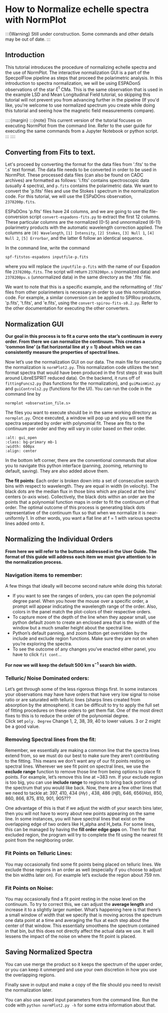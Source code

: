 # How to Normalize echelle spectra with NormPlot

:::{Warning}
Still under construction.  Some commands and other details may be out of date.
:::

## Introduction

This tutorial introduces the procedure of normalizing echelle spectra and the use of NormPlot. The interactive normalization GUI is a part of the SpecpolFlow pipeline as steps that proceed the polarimetric analysis. In this introduction to spectra normalization, we will be using ESPADonS observations of the star $\xi^1$ CMa. This is the same observation that is used in the example LSD and Mean Longitudinal Field tutorial, so skipping this tutorial will not prevent you from advancing further in the pipeline (If you'd like, you're welcome to use normalized spectrum you create while doing this tutorial and seeing how the magnetic field measurements compare). 

::::{margin}
:::{note}
This current version of the tutorial focuses on executing NormPlot from the command line. Refer to the user guide for executing the same commands from a Jupyter Notebook or python script. 
:::
::::


## Converting from Fits to text.
Let's proceed by converting the format for the data files from '.fits' to the '.s' text format. The data file needs to be converted in order to be used in NormPlot. These processed data files (can also be found on CADC archives) are formatted as follows: 'i.fits' contains spectroscopic data (usually 4 spectra), and `p.fits` contains the polarimetric data. We want to convert the 'p.fits' files and use the Stokes I spectrum in the normalization code. For this tutorial, we will use the ESPaDOns observation,  `2378200p.fits`.

ESPaDOns 'p.fits' files have 24 columns, and we are going to use the file-conversion script `convert-espadons-fits.py` to extract the first 12 columns. These particular columns are the normalized (0-5) and unnormalized (6-11) polarimetry products with the automatic wavelength correction applied. The columns are `[0] Wavelength`, `[1] Intensity`, `[2] Stokes`, `[3] Null 1`, `[4] Null 2`, `[5] Errorbar`, and the latter 6 follow an identical sequence. 

In the command line, write the command 

 ``` 
 spf-fitstos-espadons inputfile-p.fits
 ```

where you will replace the `inputfile-p.fits` with the name of our Espadon file `2378200p.fits`. The script will return `2378200pn.s` (normalized data) and `2378200pu.s` (unnormalized data) in the same directory as the '.fits' file. 

We want to note that this is a specific example, and the reformatting of '.fits' files from other polarimeters is necessary in order to use this normalization code. For example, a similar conversion can be applied to SPIRou products, 'p.fits', 't.fits', and  'e.fits', using the `convert-spirou-fits-s0.2.py`. Refer to the other documentation for executing the other converters. 


## Normalization GUI 

**Our goal in this process is to fit a curve onto the star’s continuum in every order. From there we can normalize the continuum. This creates a ‘common line’ (a flat horizontal line at y = 1) about which we can consistently measure the properties of spectral lines.** 

Now let’s use the normalization GUI on our data. The main file for executing the normalization is `normPlot2.py`. This normalization code utilizes the text format spectra that would have been produced in the first steps (it was built around LibreESPRIT reduced data). On the backend, it runs off of `fittingFuncs2.py` (has functions for the normalization), and `guiMainWin2.py` and `guiControls2.py` (functions for the UI). You can run the code in the command line by 

```normplot <observation_file.s>```

The files you want to execute should be in the same working directory as `normplot.py`. Once executed, a window will pop up and you will see the spectra separated by order with polynomial fit. These are fits to the continuum per order and they will vary in color based on their order.

```{image} ../normplot_images/gui_open.png
:alt: gui_open
:class: bg-primary mb-1
:width: 600px
:align: center
```

In the bottom left corner, there  are the conventional commands that allow you to navigate this python interface (panning, zooming, returning to default, saving). 
They are also added above them. 

**The fit points**: Each order is broken down into a set of consecutive search bins with respect to wavelength. They are equal in width (in velocity). The black dots are the median flux in those bins which are placed at the bins’ centers (x-axis wise). Collectively, the black dots within an order are the points that a polynomial function maps in order to fit the continuum of that order. The optimal outcome of this process is generating black dots representative of the continuum flux so that when we normalize it is near-uniformly 1. In other words, you want a flat line at f = 1 with various spectra lines added onto it. 




## Normalizing the Individual Orders 
**From here we will refer to the buttons addressed in the User Guide. The format of this guide will address each item we must give attention to in the normalization process.** 



### Navigation items to remember:

A few things that ideally will become second nature while doing this tutorial:

* If you want to see the ranges of orders, you can open the polynomial degree panel. When you hover the mouse over a specific order, a prompt will appear indicating the wavelength range of the order. Also, colors in the panel match the plot-colors of their respective orders. 
* To capture more of the depth of the line when they appear small, use python default zoom to create an enclosed area that is the width of the window but a much smaller height about the spectral line. 
* Python’s default panning, and zoom button get overridden by the include and exclude region functions. Make sure they are not on when you’re exploring the spectra. 
* To see the outcome of any changes you’ve enacted either panel, you have to click `fit cont.`.

**For now we will keep the default 500 km s$^{-1}$ search bin width.** 

### Telluric/ Noise Dominated orders: 
Let’s get through some of the less rigorous things first. In some instances your observations may have have orders that have very low signal to noise ratio or are saturated with telluric lines (sharps lines created from absorption by the atmosphere). It can be difficult to try to apply the full set of fitting procedures on these orders to get them flat. One of the most direct fixes to this is to reduce the order of the polynomial degree.  
          Click set `poly. Degree`
        Change 1, 2, 38, 39, 40 to lower values. 3 or 2 might be a good value. 



### Removing Spectral lines from the fit:
Remember, we essentially are making a common line that the spectra lines extend from, so we must do our best to make sure they aren’t contributing to the fitting. This means we don’t want any of our fit points resting on spectral lines. Wherever we see fit point on spectral lines,  we use the **exclude range** function to remove those line from being options to place fit points. For example, let’s remove this line at ~383 nm.
If your exclude region is too big, you can use **include range** to regions to bring back portions of the spectrum that you would like back.
Now, there are a few other lines that we need to tackle at:  397, 410, 434 ($H \gamma$) , 438, 486 ($H \beta$), 646, 656($H \alpha$), 850, 860, 866, 875,  810, 901, 905???

One advantage of this is that if we adjust the width of your search bins later, then you will not have to worry about new points appearing on the same line. 
In some instances, you will have spectral lines that exist on the overlapping edge of two orders like H_alpha and H_beta. For some lines, this can be managed by having the **fill order edge gaps** on. Then for that excluded region, the program will try to complete the fit using the nearest fit point from the neighboring order.  



### Fit Points on Telluric Lines:
You may occasionally find some fit points being placed on telluric lines. We exclude those regions in an order as well (especially if you choose to adjust the bin widths later on). For example let’s exclude the region about 759 nm. 

### Fit Points on Noise: 
You may occasionally find a fit point resting in the noise level on the continuum. To try to correct this, we can adjust the **average length**  and increase it to a slightly larger number. What’s happening here is that there’s a small window of width that we specify that is moving across the spectrum one data point at a time and averaging the flux at each step about the center of that window. This essentially smoothens the spectrum contained in that bin, but this does not directly affect the actual data we use. It will lessens the impact of the noise on where the fit point is placed. 


## Saving Normalized Spectra 

You can use merge the product so it keeps the spectrum of the upper order, or you can keep it unmerged and use your own discretion in how you use the overlapping regions. 

Finally save in output and make a copy of the file should you need to revisit the normalization later. 

 You can also use saved input parameters from the command line. Run the code with `python normPlot2.py -h` for some extra information about that. 




